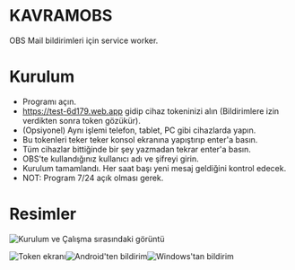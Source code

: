 
# KAVRAMOBS
OBS Mail bildirimleri için service worker.

# Kurulum

 - Programı açın.
 - https://test-6d179.web.app gidip cihaz tokeninizi alın (Bildirimlere izin verdikten sonra token gözükür).
 - (Opsiyonel) Aynı işlemi telefon, tablet, PC gibi cihazlarda yapın.
 - Bu tokenleri teker teker konsol ekranına yapıştırıp enter'a basın.
 - Tüm cihazlar bittiğinde bir şey yazmadan tekrar enter'a basın.
 - OBS'te kullandığınız kullanıcı adı ve şifreyi girin.
 - Kurulum tamamlandı. Her saat başı yeni mesaj geldiğini kontrol edecek.
 - NOT: Program 7/24 açık olması gerek. 

# Resimler
![Kurulum ve Çalışma sırasındaki görüntü](https://i.imgur.com/HSachFF.png)

![Token ekranı](https://i.imgur.com/9njiZdS.png)![Android'ten bildirim](https://i.imgur.com/cjOIY18.jpg)![Windows'tan bildirim](https://i.imgur.com/QJXN9dY.png)
